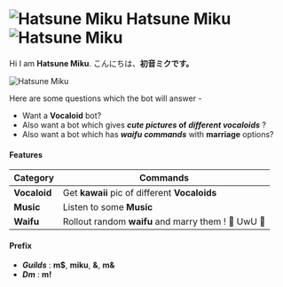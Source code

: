 # ![Hatsune Miku](https://i.imgur.com/nyZ0V3u.png) Hatsune Miku ![Hatsune Miku](https://i.imgur.com/nyZ0V3u.png)

 Hi I am **Hatsune Miku**. 
こんにちは、**初音ミクです。** 

![Hatsune Miku](https://i.imgur.com/2m1mLXo.jpg)

Here are some questions which the bot will answer -
* Want a **Vocaloid** bot? 
* Also want a bot which gives __*cute pictures* of *different vocaloids*__ ? 
* Also want a bot which has __*waifu commands*__ with __marriage__ options?


#### Features 

__Category__ | __Commands__
------------ | -------------
**Vocaloid** | Get **kawaii** pic of different **Vocaloids**
**Music**    | Listen to some **Music**
**Waifu**    | Rollout random **waifu** and marry them ! 💍 UwU 💖

#### Prefix

- ___**Guilds**___ : **m$**, **miku**, **&**, **m&**
- ___**Dm**___ : **m!**
